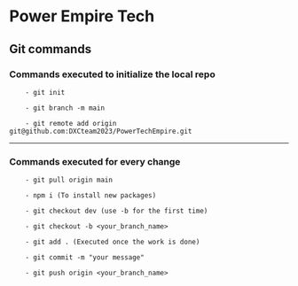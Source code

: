 # Power Empire Tech

## Git commands

### Commands executed to initialize the local repo

```
    - git init
    
    - git branch -m main
    
    - git remote add origin git@github.com:DXCteam2023/PowerTechEmpire.git
```

---

### Commands executed for every change

```
    - git pull origin main

    - npm i (To install new packages)
    
    - git checkout dev (use -b for the first time)
    
    - git checkout -b <your_branch_name>
    
    - git add . (Executed once the work is done)
    
    - git commit -m "your message"
    
    - git push origin <your_branch_name>
```